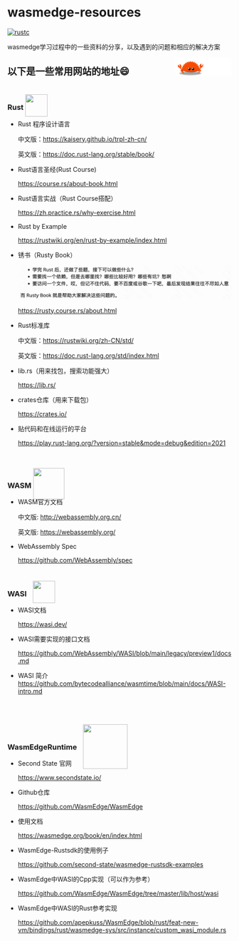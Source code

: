 # wasmedge-resources

[![rustc](https://img.shields.io/badge/rustc-v1.68.2-green)](https://blog.rust-lang.org/2023/03/28/Rust-1.68.2.html)

wasmedge学习过程中的一些资料的分享，以及遇到的问题和相应的解决方案

<a href="https://github.com/sunface/rust-course">
   <img src="https://github.com/kiko-Y/wasmedge-resources/blob/master/README.assets/ferris.gif" align="right" width="25%"/>
</a>

## 以下是一些常用网站的地址😄

### Rust [<img src="https://www.rust-lang.org/static/images/rust-logo-blk.svg" style="position:relative; top:15px; width:50px; height:50px;">](https://www.rust-lang.org/zh-CN/)

- Rust 程序设计语言

  中文版：<https://kaisery.github.io/trpl-zh-cn/>

  英文版：<https://doc.rust-lang.org/stable/book/>

- Rust语言圣经(Rust Course)
  
  <https://course.rs/about-book.html>

- Rust语言实战（Rust Course搭配）
  
  <https://zh.practice.rs/why-exercise.html>

- Rust by Example
  
  <https://rustwiki.org/en/rust-by-example/index.html>

- 锈书（Rusty Book）
  
  ![image-20230420105636635](./README.assets/image-20230420105636635.png)
  
  <https://rusty.course.rs/about.html>

- Rust标准库
  
  中文版：<https://rustwiki.org/zh-CN/std/>
  
  英文版：<https://doc.rust-lang.org/std/index.html>

- lib.rs（用来找包，搜索功能强大）

  <https://lib.rs/>

- crates仓库（用来下载包）
  
  <https://crates.io/>

- 贴代码和在线运行的平台
  
  <https://play.rust-lang.org/?version=stable&mode=debug&edition=2021>

### WASM <a href="https://webassembly.org/"><img src="https://webassembly.org/css/webassembly.svg" style="position:relative; top:25px; height:70px; width:70px;"></a>

- WASM官方文档

  中文版: <http://webassembly.org.cn/>

  英文版: <https://webassembly.org/>

- WebAssembly Spec

  <https://github.com/WebAssembly/spec>

### WASI <a href="https://wasi.dev/"><img src = https://wasi.dev/polyfill/WASI-small.png style="position:relative; top:15px; left:10px; height:50px; width:50px; "></a>

- WASI文档
  
  <https://wasi.dev/>

- WASI需要实现的接口文档
  
  <https://github.com/WebAssembly/WASI/blob/main/legacy/preview1/docs.md>

- WASI 简介
  <https://github.com/bytecodealliance/wasmtime/blob/main/docs/WASI-intro.md>

### WasmEdgeRuntime <a href="https://wasmedge.org/"><img src = https://wasmedge.org/img/wasmedge-horizontal-white.svg style="position:relative; top:43px; left:10px; height:100px; width:100px; "></a>

- Second State 官网

  <https://www.secondstate.io/>

- Github仓库
  
  <https://github.com/WasmEdge/WasmEdge>

- 使用文档

  <https://wasmedge.org/book/en/index.html>

- WasmEdge-Rustsdk的使用例子
  
  <https://github.com/second-state/wasmedge-rustsdk-examples>

- WasmEdge中WASI的Cpp实现（可以作为参考）
  
  <https://github.com/WasmEdge/WasmEdge/tree/master/lib/host/wasi>

- WasmEdge中WASI的Rust参考实现
  
  <https://github.com/apepkuss/WasmEdge/blob/rust/feat-new-vm/bindings/rust/wasmedge-sys/src/instance/custom_wasi_module.rs>